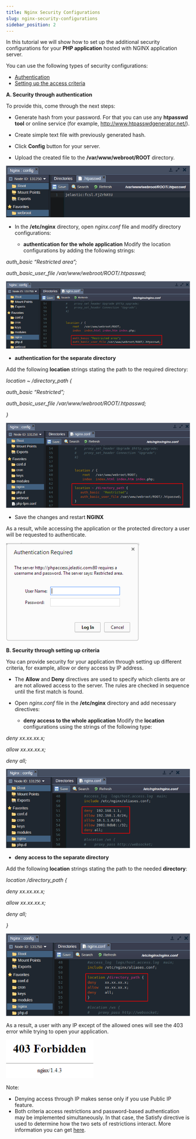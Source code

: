 ```yaml
---
title: Nginx Security Configurations
slug: nginx-security-configurations
sidebar_position: 2
---
```


<!-- ## Security Configurations for NGINX -->

In this tutorial we will show how to set up the additional security configurations for your **PHP application** hosted with NGINX application server.

You can use the following types of security configurations:

- [Authentication](https://cloudmydc.com/)
- [Setting up the access criteria](https://cloudmydc.com/)

**A. Security through authentication**

To provide this, come through the next steps:

- Generate hash from your password. For that you can use any **htpasswd tool** or online service (for example, http://www.htpasswdgenerator.net/).

- Create simple text file with previously generated hash.

- Click **Config** button for your server.

- Upload the created file to the **/var/www/webroot/ROOT** directory.

<div style={{
    display:'flex',
    justifyContent: 'center',
    margin: '0 0 1rem 0'
}}>

![Locale Dropdown](./img/NGINXSecurityConfigurations/10.png)

</div>

- In the **/etc/nginx** directory, open _nginx.conf_ file and modify directory configurations:

  - **authentication for the whole application** Modify the location configurations by adding the following strings:

_auth_basic “Restricted area”;_

_auth_basic_user_file /var/www/webroot/ROOT/.htpasswd;_

<div style={{
    display:'flex',
    justifyContent: 'center',
    margin: '0 0 1rem 0'
}}>

![Locale Dropdown](./img/NGINXSecurityConfigurations/11.png)

</div>

- **authentication for the separate directory**

Add the following **location** strings stating the path to the required directory:

_location ~ /directory_path {_

_auth_basic “Restricted”;_

_auth_basic_user_file /var/www/webroot/ROOT/.htpasswd;_

_}_

<div style={{
    display:'flex',
    justifyContent: 'center',
    margin: '0 0 1rem 0'
}}>

![Locale Dropdown](./img/NGINXSecurityConfigurations/12.png)

</div>

- Save the changes and restart **NGINX**

As a result, while accessing the application or the protected directory a user will be requested to authenticate.

<div style={{
    display:'flex',
    justifyContent: 'center',
    margin: '0 0 1rem 0'
}}>

![Locale Dropdown](./img/NGINXSecurityConfigurations/authentication-required.png)

</div>

**B. Security through setting up criteria**

You can provide security for your application through setting up different criteria, for example, allow or deny access by IP address.

- The **Allow** and **Deny** directives are used to specify which clients are or are not allowed access to the server. The rules are checked in sequence until the first match is found.
- Open _nginx.conf_ file in the **/etc/nginx** directory and add necessary directives:

  - **deny access to the whole application** Modify the **location** configurations using the strings of the following type:

_deny xx.xx.xx.x;_

_allow xx.xx.xx.x;_

_deny all;_

<div style={{
    display:'flex',
    justifyContent: 'center',
    margin: '0 0 1rem 0'
}}>

![Locale Dropdown](./img/NGINXSecurityConfigurations/13.png)

</div>

- **deny access to the separate directory**

Add the following **location** strings stating the path to the needed **directory**:

_location /directory_path {_

_deny xx.xx.xx.x;_

_allow xx.xx.xx.x;_

_deny all;_

_}_

<div style={{
    display:'flex',
    justifyContent: 'center',
    margin: '0 0 1rem 0'
}}>

![Locale Dropdown](./img/NGINXSecurityConfigurations/14.png)

</div>

As a result, a user with any IP except of the allowed ones will see the 403 error while trying to open your application.

<div style={{
    display:'flex',
    justifyContent: 'center',
    margin: '0 0 1rem 0'
}}>

![Locale Dropdown](./img/NGINXSecurityConfigurations/403-forbidden-nginx.png)

</div>

Note:

- Denying access through IP makes sense only if you use Public IP feature.
- Both criteria access restrictions and password-based authentication may be implemented simultaneously. In that case, the Satisfy directive is used to determine how the two sets of restrictions interact. More information you can get [here](https://cloudmydc.com/).
